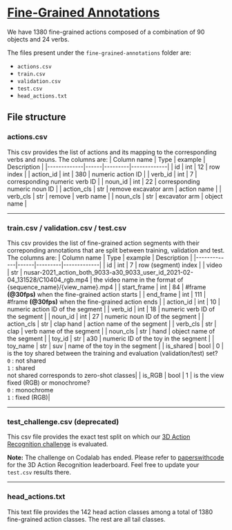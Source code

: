 # [Fine-Grained Annotations](https://drive.google.com/drive/folders/1G1o9rTf1W5V4Q4ZSJfG2XAz0esmrwZ0g?usp=sharing)
We have 1380 fine-grained actions composed of a combination of 90 objects and 24 verbs.

The files present under the `fine-grained-annotations` folder are:
- `actions.csv`
- `train.csv`
- `validation.csv`
- `test.csv`
- `head_actions.txt`

## File structure

### actions.csv
This csv provides the list of actions and its mapping to the corresponding verbs and nouns. The columns are:
| Column name | Type | example | Description | 
|-------------|------|---------|-------------|
| id | int | 12 | row index |
| action_id | int | 380 | numeric action ID |
| verb_id | int | 7 | corresponding numeric verb ID |
| noun_id | int | 22 | corresponding numeric noun ID |
| action_cls | str | remove excavator arm | action name |
| verb_cls | str | remove | verb name |
| noun_cls | str | excavator arm | object name |

- - -

### train.csv / validation.csv / test.csv
This csv provides the list of fine-grained action segments with their correponding annotations that are split between training, validation and test. The columns are:
| Column name | Type | example | Description | 
|-------------|------|---------|-------------|
| id | int | 7 | row (segment) index |
| video | str | nusar-2021_action_both_9033-a30_9033_user_id_2021-02-04_131528/C10404_rgb.mp4 | the video name in the format of {sequence_name}/{view_name}.mp4 |
| start_frame | int | 84 | #frame **(@30fps)** when the fine-grained action starts |
| end_frame | int | 111 | #frame **(@30fps)** when the fine-grained action ends |
| action_id | int | 10 | numeric action ID of the segment |
| verb_id | int | 18 | numeric verb ID of the segment |
| noun_id | int | 27 | numeric noun ID of the segment |
| action_cls | str | clap hand | action name of the segment |
| verb_cls | str | clap | verb name of the segment |
| noun_cls | str | hand | object name of the segment |
| toy_id | str | a30 | numeric ID of the toy in the segment |
| toy_name | str | suv | name of the toy in the segment |
| is_shared | bool | 0 | is the toy shared between the training and evaluation (validation/test) set? <br> `0` : not shared <br> `1` : shared <br> not shared corresponds to zero-shot classes|
| is_RGB | bool | 1 | is the view fixed (RGB) or monochrome? <br> `0` : monochrome <br> `1` : fixed (RGB)|

- - -

### test_challenge.csv (deprecated)
This csv file provides the exact test split on which our [3D Action Recognition challenge](https://codalab.lisn.upsaclay.fr/competitions/5256) is evaluated.

**Note:** The challenge on Codalab has ended. Please refer to [paperswithcode](https://paperswithcode.com/sota/3d-action-recognition-on-assembly101) for the 3D Action Recognition leaderboard. Feel free to update your `test.csv` results there.

- - -

### head_actions.txt
This text file provides the 142 head action classes among a total of 1380 fine-grained action classes. The rest are all tail classes.
